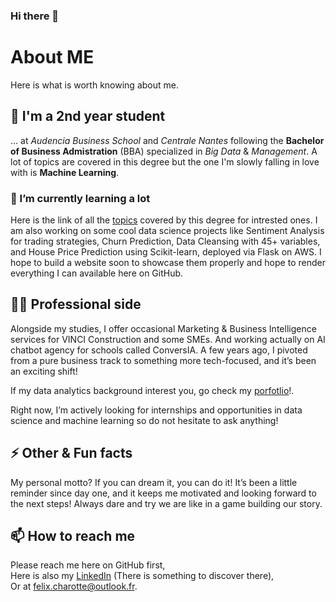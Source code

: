 ### Hi there 👋

# About ME
Here is what is worth knowing about me.

## 🔭 I'm a 2nd year student
... at _Audencia Business School_ and _Centrale Nantes_ following the **Bachelor of Business Admistration** (BBA) specialized in _Big Data_ & _Management_. A lot of topics are covered in this degree but the one I'm slowly falling in love with is **Machine Learning**.

### 🌱 I’m currently learning a lot
Here is the link of all the [topics](https://www.ec-nantes.fr/study/undergraduate/bba-data-ai-management-1?l=1) covered by this degree for intrested ones. I am also working on some cool data science projects like Sentiment Analysis for trading strategies, Churn Prediction, Data Cleansing with 45+ variables, and House Price Prediction using Scikit-learn, deployed via Flask on AWS. I hope to build a website soon to showcase them properly and hope to render everything I can available here on GitHub.

## 🧑‍💻 Professional side
Alongside my studies, I offer occasional Marketing & Business Intelligence services for VINCI Construction and some SMEs. And working actually on AI chatbot agency for schools called ConversIA. A few years ago, I pivoted from a pure business track to something more tech-focused, and it’s been an exciting shift!

If my data analytics background interest you, go check my [porfotlio](ttps://linktr.ee/felixcharotte)!.

Right now, I’m actively looking for internships and opportunities in data science and machine learning so do not hesitate to ask anything!

## ⚡ Other & Fun facts
My personal motto? If you can dream it, you can do it! It’s been a little reminder since day one, and it keeps me motivated and looking forward to the next steps!
Always dare and try we are like in a game building our story. 

## 📫 How to reach me
Please reach me here on GitHub first,  
Here is also my [LinkedIn](https://www.linkedin.com/in/felix-charotte/) (There is something to discover there),  
Or at felix.charotte@outlook.fr.
<!-- -->


<!--
**FelixCharotte/FelixCharotte** is a ✨ _special_ ✨ repository because its `README.md` (this file) appears on your GitHub profile.

Here are some ideas to get you started:

- 🔭 I’m currently working on ...
- 🌱 I’m currently learning ...
- 👯 I’m looking to collaborate on ...
- 🤔 I’m looking for help with ...
- 💬 Ask me about ...
- 📫 How to reach me: ...
- 😄 Pronouns: ...
- ⚡ Fun fact: ...
-->
